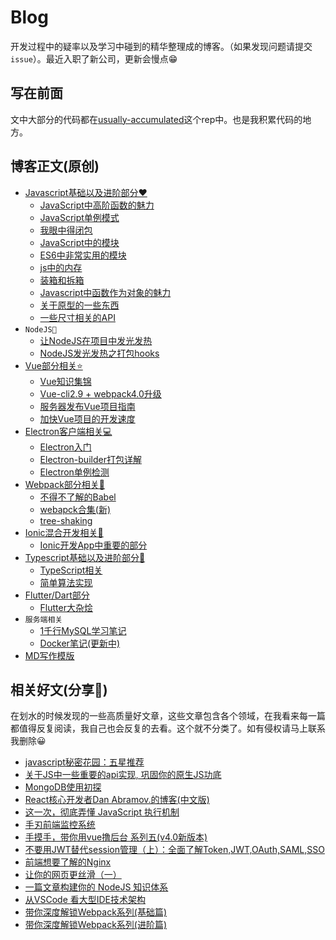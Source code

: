 # Blog
开发过程中的疑率以及学习中碰到的精华整理成的博客。（如果发现问题请提交```issue```）。最近入职了新公司，更新会慢点😁

## 写在前面
文中大部分的代码都在[usually-accumulated](https://github.com/QDMarkMan/usually-accumulated)这个rep中。也是我积累代码的地方。

## 博客正文(原创)
<link rel="stylesheet" href="https://at.alicdn.com/t/font_733231_nuk6orzgda.css">

- [Javascript基础以及进阶部分♥](https://github.com/QDMarkMan/CodeBlog/blob/master/TypeScript/READEME.md)
  - [JavaScript中高阶函数的魅力](https://github.com/QDMarkMan/CodeBlog/blob/master/Javascript/JavaScript%E4%B8%AD%E9%AB%98%E9%98%B6%E5%87%BD%E6%95%B0.md)
  - [JavaScript单例模式](https://github.com/QDMarkMan/CodeBlog/blob/master/Javascript/%E8%BF%99%E7%AF%87%E6%96%87%E7%AB%A0%E5%8F%AA%E8%AE%B2%E5%8D%95%E4%BE%8B%E6%A8%A1%E5%BC%8F.md)
  - [我眼中得闭包](https://github.com/QDMarkMan/CodeBlog/blob/master/Javascript/%E6%88%91%E7%9C%BC%E4%B8%AD%E7%9A%84%E9%97%AD%E5%8C%85.md)
  - [JavaScript中的模块](https://github.com/QDMarkMan/CodeBlog/blob/master/Javascript/JavaScript中的模块.md)
  - [ES6中非常实用的模块](https://github.com/QDMarkMan/CodeBlog/blob/master/Javascript/ES6%E4%B8%AD%E6%96%B0%E7%9A%84%E5%AE%9E%E7%94%A8API.md)
  - [js中的内存](https://github.com/QDMarkMan/CodeBlog/blob/master/Javascript/js%E4%B8%AD%E7%9A%84%E5%86%85%E5%AD%98.md)
  - [装箱和拆箱](https://github.com/QDMarkMan/CodeBlog/blob/master/Javascript/装箱和拆箱.md)
  - [Javascript中函数作为对象的魅力](https://github.com/QDMarkMan/CodeBlog/blob/master/Javascript/Javascript中函数作为对象的魅力.md)
  - [关于原型的一些东西](https://github.com/QDMarkMan/CodeBlog/blob/master/Javascript/关于原型的一些东西.md)
  - [一些尺寸相关的API](https://github.com/QDMarkMan/CodeBlog/blob/master/CSS/一些尺寸相关的API.md) 
- `NodeJS💪`
  - [让NodeJS在项目中发光发热](https://github.com/QDMarkMan/CodeBlog/blob/master/Node/%E8%AE%A9NodeJS%E5%9C%A8%E9%A1%B9%E7%9B%AE%E4%B8%AD%E5%8F%91%E5%85%89%E5%8F%91%E7%83%AD.md)
  - [NodeJS发光发热之打包hooks](https://github.com/QDMarkMan/CodeBlog/blob/master/Node/NodeJS%E5%8F%91%E5%85%89%E5%8F%91%E7%83%AD%E4%B9%8B%E6%89%93%E5%8C%85hooks.md)
- [Vue部分相关⭐](https://github.com/QDMarkMan/CodeBlog/blob/master/Vue/README.md)
  - [Vue知识集锦](https://github.com/QDMarkMan/CodeBlog/blob/master/Vue/Vue开发中问题集锦.md)
  - [Vue-cli2.9 + webpack4.0升级](https://github.com/QDMarkMan/CodeBlog/blob/master/Vue/Vue-cli2.9更新webpackV4.0.md)
  - [服务器发布Vue项目指南](https://github.com/QDMarkMan/CodeBlog/blob/master/Vue/%E6%9C%8D%E5%8A%A1%E5%99%A8%E5%8F%91%E5%B8%83Vue%E9%A1%B9%E7%9B%AE%E6%8C%87%E5%8D%97.md)
  - [加快Vue项目的开发速度](https://github.com/QDMarkMan/CodeBlog/blob/master/Vue/%E5%8A%A0%E5%BF%ABVue%E9%A1%B9%E7%9B%AE%E7%9A%84%E5%BC%80%E5%8F%91%E9%80%9F%E5%BA%A6.md)
- [Electron客户端相关💻](https://github.com/QDMarkMan/CodeBlog/tree/master/Electron)
  - [Electron入门](https://github.com/QDMarkMan/CodeBlog/tree/master/Electron)
  - [Electron-builder打包详解](https://github.com/QDMarkMan/CodeBlog/blob/master/Electron/electron-builder%E6%89%93%E5%8C%85%E8%AF%A6%E8%A7%A3.md)
  - [Electron单例检测](https://github.com/QDMarkMan/CodeBlog/blob/master/Electron/SingleInstance.md)
- [Webpack部分相关🎫](https://github.com/QDMarkMan/CodeBlog/blob/master/Webpack/webpack基础合集.md) 
  - [不得不了解的Babel](https://github.com/QDMarkMan/CodeBlog/blob/master/Webpack/%E4%B8%8D%E5%BE%97%E4%B8%8D%E4%BA%86%E8%A7%A3%E7%9A%84Babel.md)
  - [webapck合集(新)](https://github.com/QDMarkMan/CodeBlog/blob/master/Webpack/webpack合集.md)
  - [tree-shaking](https://github.com/QDMarkMan/CodeBlog/blob/master/Webpack/webpack中tree-shaking的威力.md)
- [Ionic混合开发相关📱](https://github.com/QDMarkMan/CodeBlog/blob/master/Ionic/READEME.md)
  - [Ionic开发App中重要的部分](https://github.com/QDMarkMan/CodeBlog/blob/master/Ionic/使用Ionic构建一个HybridApp.md)
- [Typescript基础以及进阶部分🎫](https://github.com/QDMarkMan/CodeBlog/blob/master/TypeScript/READEME.md)
  - [TypeScript相关](https://github.com/QDMarkMan/CodeBlog/blob/master/TypeScript/READEME.md)
  - [简单算法实现](https://github.com/QDMarkMan/CodeBlog/blob/master/TypeScript/%E7%AE%80%E5%8D%95%E7%AE%97%E6%B3%95%E5%AE%9E%E7%8E%B0.md)
- [Flutter/Dart部分](https://github.com/QDMarkMan/CodeBlog/blob/master/Dart/Flutter汇总.md)
  - [Flutter大杂烩](https://github.com/QDMarkMan/CodeBlog/blob/master/Dart/Flutter汇总.md)
- `服务端相关`
  - [1千行MySQL学习笔记](https://github.com/QDMarkMan/CodeBlog/blob/master/Server/1%E5%8D%83%E8%A1%8CMySQL%E5%AD%A6%E4%B9%A0%E7%AC%94%E8%AE%B0.md)
  - [Docker笔记(更新中)]([https://github.com/QDMarkMan/CodeBlog/blob/master/Server/Docker%E5%9F%BA%E7%A1%80%E6%8C%87%E5%8D%97.md](https://github.com/QDMarkMan/CodeBlog/blob/master/Server/Docker基础指南.md))
- [MD写作模版](https://github.com/QDMarkMan/CodeBlog/blob/master/MDDemo.md)

## 相关好文(分享🎉)

在划水的时候发现的一些高质量好文章，这些文章包含各个领域，在我看来每一篇都值得反复阅读，我自己也会反复的去看。这个就不分类了。如有侵权请马上联系我删除😀

- [javascript秘密花园：五星推荐](http://bonsaiden.github.io/JavaScript-Garden/zh/#other.timeouts)
- [关于JS中一些重要的api实现, 巩固你的原生JS功底](https://juejin.im/post/5d635566e51d4561e224a360#comment)
- [MongoDB使用初探](https://juejin.im/post/5d0f34c7f265da1ba25268ee)
- [React核心开发者Dan Abramov.的博客(中文版)](https://overreacted.io/zh-hans/)
- [这一次，彻底弄懂 JavaScript 执行机制](https://juejin.im/post/59e85eebf265da430d571f89#comment)
- [手刃前端监控系统](https://juejin.im/post/5bbc2695e51d4539701e7ea6#heading-6)
- [手摸手，带你用vue撸后台 系列五(v4.0新版本)](https://juejin.im/post/5c92ff94f265da6128275a85)
- [不要用JWT替代session管理（上）：全面了解Token,JWT,OAuth,SAML,SSO](https://juejin.im/post/5b3b870a5188251ac85826b8)
- [前端想要了解的Nginx](https://juejin.im/post/5cae9de95188251ae2324ec3)
- [让你的网页更丝滑（一）](https://juejin.im/post/5c860282e51d45531330e10e)
- [一篇文章构建你的 NodeJS 知识体系](https://juejin.im/post/5c4c0ee8f265da61117aa527)
- [从VSCode 看大型IDE技术架构](https://zhuanlan.zhihu.com/p/96041706)
- [带你深度解锁Webpack系列(基础篇)](https://juejin.im/post/5e5c65fc6fb9a07cd00d8838)
- [带你深度解锁Webpack系列(进阶篇)](https://juejin.im/post/5e6518946fb9a07c820fbaaf)